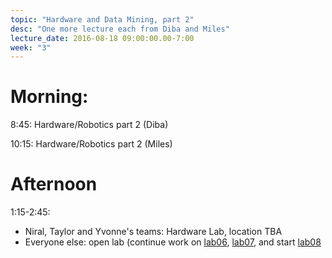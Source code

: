 ```yaml
---
topic: "Hardware and Data Mining, part 2"
desc: "One more lecture each from Diba and Miles"
lecture_date: 2016-08-18 09:00:00.00-7:00
week: "3"
---
```



# Morning:

8:45: Hardware/Robotics part 2 (Diba)

10:15: Hardware/Robotics part 2 (Miles)


# Afternoon

1:15-2:45: 
* Niral, Taylor and Yvonne's teams: Hardware Lab, location TBA
* Everyone else: open lab (continue work on [lab06](/lab/lab06/), 
    [lab07](/lab/lab07/), and start [lab08](/lab/lab08/)

